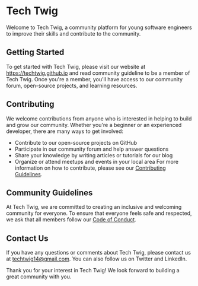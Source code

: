 # Tech Twig
Welcome to Tech Twig, a community platform for young software engineers to improve their skills and contribute to the community.

## Getting Started
To get started with Tech Twig, please visit our website at https://techtwig.github.io and read community guideline to be a member of Tech Twig. Once you're a member, you'll have access to our community forum, open-source projects, and learning resources.

## Contributing
We welcome contributions from anyone who is interested in helping to build and grow our community. Whether you're a beginner or an experienced developer, there are many ways to get involved:

- Contribute to our open-source projects on GitHub
- Participate in our community forum and help answer questions
- Share your knowledge by writing articles or tutorials for our blog
- Organize or attend meetups and events in your local area
For more information on how to contribute, please see our [Contributing Guidelines](./guideline.md).

## Community Guidelines
At Tech Twig, we are committed to creating an inclusive and welcoming community for everyone. To ensure that everyone feels safe and respected, we ask that all members follow our [Code of Conduct](cc.md).

## Contact Us
If you have any questions or comments about Tech Twig, please contact us at [techtwig14@gmail.com](mailto:techtwig14@gmail.com). You can also follow us on Twitter and LinkedIn.

Thank you for your interest in Tech Twig! We look forward to building a great community with you.

